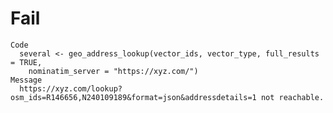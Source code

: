 # Fail

    Code
      several <- geo_address_lookup(vector_ids, vector_type, full_results = TRUE,
        nominatim_server = "https://xyz.com/")
    Message
      https://xyz.com/lookup?osm_ids=R146656,N240109189&format=json&addressdetails=1 not reachable.

